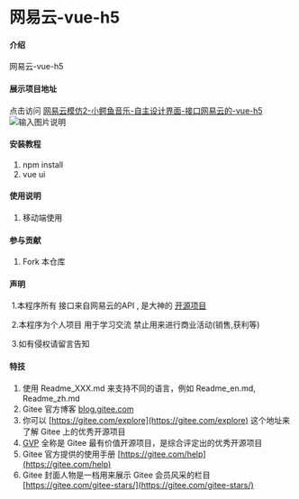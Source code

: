 # 网易云-vue-h5

#### 介绍
网易云-vue-h5

#### 展示项目地址
点击访问 [ 网易云模仿2-小鳄鱼音乐-自主设计界面-接口网易云的-vue-h5](http://www.lidaqing.plus:1011/)
![输入图片说明](https://images.gitee.com/uploads/images/2021/0306/083431_40db9b33_5315867.jpeg "歌手详情.jpg")

#### 安装教程

1.  npm install 
2.  vue ui 

#### 使用说明

1. 移动端使用

#### 参与贡献

1.  Fork 本仓库

#### 声明

​	1.本程序所有 接口来自网易云的API  , 是大神的 [开源项目](https://github.com/Binaryify/NeteaseCloudMusicApi)

​	2.本程序为个人项目 用于学习交流  禁止用来进行商业活动(销售,获利等)

​	3.如有侵权请留言告知


#### 特技

1.  使用 Readme\_XXX.md 来支持不同的语言，例如 Readme\_en.md, Readme\_zh.md
2.  Gitee 官方博客 [blog.gitee.com](https://blog.gitee.com)
3.  你可以 [https://gitee.com/explore](https://gitee.com/explore) 这个地址来了解 Gitee 上的优秀开源项目
4.  [GVP](https://gitee.com/gvp) 全称是 Gitee 最有价值开源项目，是综合评定出的优秀开源项目
5.  Gitee 官方提供的使用手册 [https://gitee.com/help](https://gitee.com/help)
6.  Gitee 封面人物是一档用来展示 Gitee 会员风采的栏目 [https://gitee.com/gitee-stars/](https://gitee.com/gitee-stars/)
